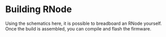 # Building RNode

Using the schematics here, it is possible to breadboard an RNode yourself. Once the build is assembled, you can compile and flash the firmware.
